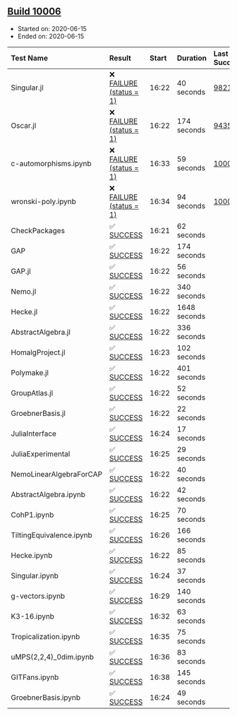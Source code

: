 ## [Build 10006](https://oscarci.mathematik.uni-kl.de/job/oscar/10006/)

* Started on: 2020-06-15
* Ended on: 2020-06-15

| Test Name    | Result | Start | Duration | Last Success | First Failure |
|:-------------|:-------|:------|:---------|:-------------|:--------------|
| Singular.jl | ❌ [FAILURE (status = 1)](https://oscarci.mathematik.uni-kl.de/job/oscar/10006/artifact/logs/build-10006/Singular.jl.log) | 16:22 | 40 seconds | [9821](https://oscarci.mathematik.uni-kl.de/job/oscar/9821/) | [9822](https://oscarci.mathematik.uni-kl.de/job/oscar/9822/) |
| Oscar.jl | ❌ [FAILURE (status = 1)](https://oscarci.mathematik.uni-kl.de/job/oscar/10006/artifact/logs/build-10006/Oscar.jl.log) | 16:22 | 174 seconds | [9435](https://oscarci.mathematik.uni-kl.de/job/oscar/9435/) | [9436](https://oscarci.mathematik.uni-kl.de/job/oscar/9436/) |
| c-automorphisms.ipynb | ❌ [FAILURE (status = 1)](https://oscarci.mathematik.uni-kl.de/job/oscar/10006/artifact/logs/build-10006/c-automorphisms.ipynb.log) | 16:33 | 59 seconds | [10004](https://oscarci.mathematik.uni-kl.de/job/oscar/10004/) | [10005](https://oscarci.mathematik.uni-kl.de/job/oscar/10005/) |
| wronski-poly.ipynb | ❌ [FAILURE (status = 1)](https://oscarci.mathematik.uni-kl.de/job/oscar/10006/artifact/logs/build-10006/wronski-poly.ipynb.log) | 16:34 | 94 seconds | [10004](https://oscarci.mathematik.uni-kl.de/job/oscar/10004/) | [10005](https://oscarci.mathematik.uni-kl.de/job/oscar/10005/) |
| CheckPackages | ✅ [SUCCESS](https://oscarci.mathematik.uni-kl.de/job/oscar/10006/artifact/logs/build-10006/CheckPackages.log) | 16:21 | 62 seconds |  |  |
| GAP | ✅ [SUCCESS](https://oscarci.mathematik.uni-kl.de/job/oscar/10006/artifact/logs/build-10006/GAP.log) | 16:22 | 174 seconds |  |  |
| GAP.jl | ✅ [SUCCESS](https://oscarci.mathematik.uni-kl.de/job/oscar/10006/artifact/logs/build-10006/GAP.jl.log) | 16:22 | 56 seconds |  |  |
| Nemo.jl | ✅ [SUCCESS](https://oscarci.mathematik.uni-kl.de/job/oscar/10006/artifact/logs/build-10006/Nemo.jl.log) | 16:22 | 340 seconds |  |  |
| Hecke.jl | ✅ [SUCCESS](https://oscarci.mathematik.uni-kl.de/job/oscar/10006/artifact/logs/build-10006/Hecke.jl.log) | 16:22 | 1648 seconds |  |  |
| AbstractAlgebra.jl | ✅ [SUCCESS](https://oscarci.mathematik.uni-kl.de/job/oscar/10006/artifact/logs/build-10006/AbstractAlgebra.jl.log) | 16:22 | 336 seconds |  |  |
| HomalgProject.jl | ✅ [SUCCESS](https://oscarci.mathematik.uni-kl.de/job/oscar/10006/artifact/logs/build-10006/HomalgProject.jl.log) | 16:23 | 102 seconds |  |  |
| Polymake.jl | ✅ [SUCCESS](https://oscarci.mathematik.uni-kl.de/job/oscar/10006/artifact/logs/build-10006/Polymake.jl.log) | 16:22 | 401 seconds |  |  |
| GroupAtlas.jl | ✅ [SUCCESS](https://oscarci.mathematik.uni-kl.de/job/oscar/10006/artifact/logs/build-10006/GroupAtlas.jl.log) | 16:22 | 52 seconds |  |  |
| GroebnerBasis.jl | ✅ [SUCCESS](https://oscarci.mathematik.uni-kl.de/job/oscar/10006/artifact/logs/build-10006/GroebnerBasis.jl.log) | 16:22 | 22 seconds |  |  |
| JuliaInterface | ✅ [SUCCESS](https://oscarci.mathematik.uni-kl.de/job/oscar/10006/artifact/logs/build-10006/JuliaInterface.log) | 16:24 | 17 seconds |  |  |
| JuliaExperimental | ✅ [SUCCESS](https://oscarci.mathematik.uni-kl.de/job/oscar/10006/artifact/logs/build-10006/JuliaExperimental.log) | 16:25 | 29 seconds |  |  |
| NemoLinearAlgebraForCAP | ✅ [SUCCESS](https://oscarci.mathematik.uni-kl.de/job/oscar/10006/artifact/logs/build-10006/NemoLinearAlgebraForCAP.log) | 16:22 | 40 seconds |  |  |
| AbstractAlgebra.ipynb | ✅ [SUCCESS](https://oscarci.mathematik.uni-kl.de/job/oscar/10006/artifact/logs/build-10006/AbstractAlgebra.ipynb.log) | 16:22 | 42 seconds |  |  |
| CohP1.ipynb | ✅ [SUCCESS](https://oscarci.mathematik.uni-kl.de/job/oscar/10006/artifact/logs/build-10006/CohP1.ipynb.log) | 16:25 | 70 seconds |  |  |
| TiltingEquivalence.ipynb | ✅ [SUCCESS](https://oscarci.mathematik.uni-kl.de/job/oscar/10006/artifact/logs/build-10006/TiltingEquivalence.ipynb.log) | 16:26 | 166 seconds |  |  |
| Hecke.ipynb | ✅ [SUCCESS](https://oscarci.mathematik.uni-kl.de/job/oscar/10006/artifact/logs/build-10006/Hecke.ipynb.log) | 16:22 | 85 seconds |  |  |
| Singular.ipynb | ✅ [SUCCESS](https://oscarci.mathematik.uni-kl.de/job/oscar/10006/artifact/logs/build-10006/Singular.ipynb.log) | 16:24 | 37 seconds |  |  |
| g-vectors.ipynb | ✅ [SUCCESS](https://oscarci.mathematik.uni-kl.de/job/oscar/10006/artifact/logs/build-10006/g-vectors.ipynb.log) | 16:29 | 140 seconds |  |  |
| K3-16.ipynb | ✅ [SUCCESS](https://oscarci.mathematik.uni-kl.de/job/oscar/10006/artifact/logs/build-10006/K3-16.ipynb.log) | 16:32 | 63 seconds |  |  |
| Tropicalization.ipynb | ✅ [SUCCESS](https://oscarci.mathematik.uni-kl.de/job/oscar/10006/artifact/logs/build-10006/Tropicalization.ipynb.log) | 16:35 | 75 seconds |  |  |
| uMPS(2,2,4)_0dim.ipynb | ✅ [SUCCESS](https://oscarci.mathematik.uni-kl.de/job/oscar/10006/artifact/logs/build-10006/uMPS-2-2-4-_0dim.ipynb.log) | 16:36 | 83 seconds |  |  |
| GITFans.ipynb | ✅ [SUCCESS](https://oscarci.mathematik.uni-kl.de/job/oscar/10006/artifact/logs/build-10006/GITFans.ipynb.log) | 16:38 | 145 seconds |  |  |
| GroebnerBasis.ipynb | ✅ [SUCCESS](https://oscarci.mathematik.uni-kl.de/job/oscar/10006/artifact/logs/build-10006/GroebnerBasis.ipynb.log) | 16:24 | 49 seconds |  |  |
